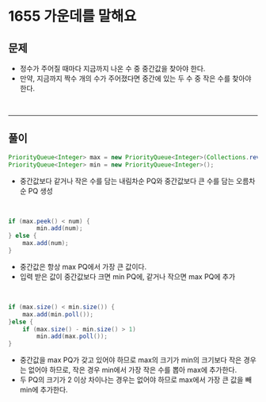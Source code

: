 # 1655 가운데를 말해요
## 문제
- 정수가 주어질 때마다 지금까지 나온 수 중 중간값을 찾아야 한다.
- 만약, 지금까지 짝수 개의 수가 주어졌다면 중간에 있는 두 수 중 작은 수를 찾아야 한다.

&nbsp;

---
## 풀이
``` java
PriorityQueue<Integer> max = new PriorityQueue<Integer>(Collections.reverseOrder());
PriorityQueue<Integer> min = new PriorityQueue<Integer>(); 
```
- 중간값보다 같거나 작은 수를 담는 내림차순 PQ와 중간값보다 큰 수를 담는 오름차순 PQ 생성

&nbsp;

``` java
if (max.peek() < num) {
        min.add(num);
} else { 
    max.add(num);
}
```
- 중간값은 항상 max PQ에서 가장 큰 값이다.
- 입력 받은 값이 중간값보다 크면 min PQ에, 같거나 작으면 max PQ에 추가

&nbsp;

``` java
if (max.size() < min.size()) {
    max.add(min.poll());
}else {
    if (max.size() - min.size() > 1)
        min.add(max.poll());
}
```
- 중간값을 max PQ가 갖고 있어야 하므로 max의 크기가 min의 크기보다 작은 경우는 없어야 하므로, 작은 경우 min에서 가장 작은 수를 뽑아 max에 추가한다.
- 두 PQ의 크기가 2 이상 차이나는 경우는 없어야 하므로 max에서 가장 큰 값을 빼 min에 추가한다.

